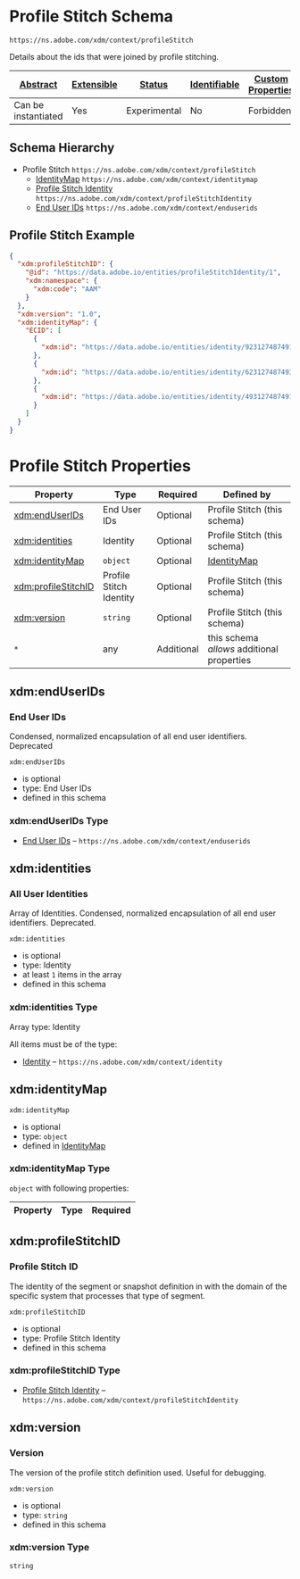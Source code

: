 
# Profile Stitch Schema

```
https://ns.adobe.com/xdm/context/profileStitch
```

Details about the ids that were joined by profile stitching.

| [Abstract](../../abstract.md) | [Extensible](../../extensions.md) | [Status](../../status.md) | [Identifiable](../../id.md) | [Custom Properties](../../extensions.md) | [Additional Properties](../../extensions.md) | Defined In |
|-------------------------------|-----------------------------------|---------------------------|-----------------------------|------------------------------------------|----------------------------------------------|------------|
| Can be instantiated | Yes | Experimental | No | Forbidden | Permitted | [context/profilestitch.schema.json](context/profilestitch.schema.json) |
## Schema Hierarchy

* Profile Stitch `https://ns.adobe.com/xdm/context/profileStitch`
  * [IdentityMap](identitymap.schema.md) `https://ns.adobe.com/xdm/context/identitymap`
  * [Profile Stitch Identity](profilestitchidentity.schema.md) `https://ns.adobe.com/xdm/context/profileStitchIdentity`
  * [End User IDs](enduserids.schema.md) `https://ns.adobe.com/xdm/context/enduserids`


## Profile Stitch Example
```json
{
  "xdm:profileStitchID": {
    "@id": "https://data.adobe.io/entities/profileStitchIdentity/1",
    "xdm:namespace": {
      "xdm:code": "AAM"
    }
  },
  "xdm:version": "1.0",
  "xdm:identityMap": {
    "ECID": [
      {
        "xdm:id": "https://data.adobe.io/entities/identity/92312748749128"
      },
      {
        "xdm:id": "https://data.adobe.io/entities/identity/62312748749321"
      },
      {
        "xdm:id": "https://data.adobe.io/entities/identity/49312748749132"
      }
    ]
  }
}
```

# Profile Stitch Properties

| Property | Type | Required | Defined by |
|----------|------|----------|------------|
| [xdm:endUserIDs](#xdmenduserids) | End User IDs | Optional | Profile Stitch (this schema) |
| [xdm:identities](#xdmidentities) | Identity | Optional | Profile Stitch (this schema) |
| [xdm:identityMap](#xdmidentitymap) | `object` | Optional | [IdentityMap](identitymap.schema.md#xdmidentitymap) |
| [xdm:profileStitchID](#xdmprofilestitchid) | Profile Stitch Identity | Optional | Profile Stitch (this schema) |
| [xdm:version](#xdmversion) | `string` | Optional | Profile Stitch (this schema) |
| `*` | any | Additional | this schema *allows* additional properties |

## xdm:endUserIDs
### End User IDs

Condensed, normalized encapsulation of all end user identifiers. Deprecated

`xdm:endUserIDs`
* is optional
* type: End User IDs
* defined in this schema

### xdm:endUserIDs Type


* [End User IDs](enduserids.schema.md) – `https://ns.adobe.com/xdm/context/enduserids`





## xdm:identities
### All User Identities

Array of Identities. Condensed, normalized encapsulation of all end user identifiers. Deprecated.

`xdm:identities`
* is optional
* type: Identity
* at least `1` items in the array
* defined in this schema

### xdm:identities Type


Array type: Identity

All items must be of the type:
* [Identity](identity.schema.md) – `https://ns.adobe.com/xdm/context/identity`








## xdm:identityMap


`xdm:identityMap`
* is optional
* type: `object`
* defined in [IdentityMap](identitymap.schema.md#xdm:identityMap)

### xdm:identityMap Type


`object` with following properties:


| Property | Type | Required
|----------|------|----------|






## xdm:profileStitchID
### Profile Stitch ID

The identity of the segment or snapshot definition in with the domain of the specific system that processes that type of segment.

`xdm:profileStitchID`
* is optional
* type: Profile Stitch Identity
* defined in this schema

### xdm:profileStitchID Type


* [Profile Stitch Identity](profilestitchidentity.schema.md) – `https://ns.adobe.com/xdm/context/profileStitchIdentity`





## xdm:version
### Version

The version of the profile stitch definition used. Useful for debugging.

`xdm:version`
* is optional
* type: `string`
* defined in this schema

### xdm:version Type


`string`





